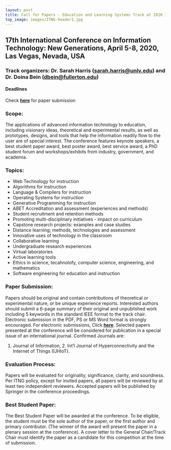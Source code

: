 ```yaml
---
layout: post
title: Call for Papers - Education and Learning Systems Track at 2020 ITNG
top_image: images/ITNG-header1.jpg
---
```


## 17th International Conference on Information Technology: New Generations, April 5-8, 2020, Las Vegas, Nevada, USA

### Track organizers: Dr. Sarah Harris (sarah.harris@unlv.edu) and Dr. Doina Bein (dbein@fullerton.edu)
#### Deadlines
Check [__here__](http://www.itng.info/index.php) for paper submission

### Scope:
The applications of advanced information technology to education, including visionary ideas, theoretical and experimental results, as well as prototypes, designs, and tools that help the information readily flow to the user are of special interest. The conference features keynote speakers, a best student paper award, best poster award, best service award, a PhD student forum and workshops/exhibits from industry, government, and academia.

### Topics:
* Web Technology for instruction
* Algorithms for instruction
* Language & Compilers for instruction
* Operating Systems for instruction
* Generative Programming for instruction
* ABET Accreditation and assessment (experiences and methods)
* Student recruitment and retention methods
* Promoting multi-disciplinary initiatives - impact on curriculum
* Capstone research projects: examples and case studies
* Distance learning; methods, technologies and assessment
* Innovative uses of technology in the classroom
* Collaborative learning
* Undergraduate research experiences
* Virtual laboratories
* Active learning tools
* Ethics in science, tecahnolofy, computer science, engineering, and mathematics
* Software engineering for education and instruction

### Paper Submission:
Papers should be original and contain contributions of theoretical or experimental nature, or be unique experience reports. Interested authors should submit a 6-page summary of their original and unpublished work including 5 keywords in the standard IEEE format to the track chair. Electronic submission in the PDF, PS or MS Word format is strongly encouraged. For electronic submissions, Click [__here__](http://www.itng.info/submission.php). Selected papers presented at the
conference will be considered for publication in a special issue of an international journal. Confirmed Journals are:
1. Journal of Information, 2. Int’l Journal of Hyperconnectivity and the Internet of Things (IJHIoT).

### Evaluation Process:
Papers will be evaluated for originality, significance, clarity, and soundness. Per ITNG policy, except for invited papers, all papers will be reviewed by at least two independent reviewers. Accepted papers will be published by Springer in the conference proceedings.

### Best Student Paper:

The Best Student Paper will be awarded at the conference. To be eligible, the student must be the sole author of the paper, or the first author and primary contributor. (The winner of the award will present the paper in a plenary session at the conference). A cover letter to the General Chair/Track Chair must identify the paper as a candidate for this competition at the time of submission.
